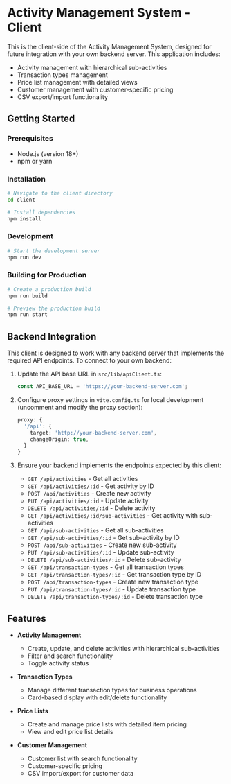 # Activity Management System - Client

This is the client-side of the Activity Management System, designed for future integration with your own backend server. This application includes:

- Activity management with hierarchical sub-activities
- Transaction types management
- Price list management with detailed views
- Customer management with customer-specific pricing
- CSV export/import functionality

## Getting Started

### Prerequisites
- Node.js (version 18+)
- npm or yarn

### Installation

```bash
# Navigate to the client directory
cd client

# Install dependencies
npm install
```

### Development

```bash
# Start the development server
npm run dev
```

### Building for Production

```bash
# Create a production build
npm run build

# Preview the production build
npm run start
```

## Backend Integration

This client is designed to work with any backend server that implements the required API endpoints. To connect to your own backend:

1. Update the API base URL in `src/lib/apiClient.ts`:
   ```typescript
   const API_BASE_URL = 'https://your-backend-server.com';
   ```

2. Configure proxy settings in `vite.config.ts` for local development (uncomment and modify the proxy section):
   ```typescript
   proxy: {
     '/api': {
       target: 'http://your-backend-server.com',
       changeOrigin: true,
     }
   }
   ```

3. Ensure your backend implements the endpoints expected by this client:
   - `GET /api/activities` - Get all activities
   - `GET /api/activities/:id` - Get activity by ID
   - `POST /api/activities` - Create new activity
   - `PUT /api/activities/:id` - Update activity
   - `DELETE /api/activities/:id` - Delete activity
   - `GET /api/activities/:id/sub-activities` - Get activity with sub-activities
   - `GET /api/sub-activities` - Get all sub-activities
   - `GET /api/sub-activities/:id` - Get sub-activity by ID
   - `POST /api/sub-activities` - Create new sub-activity
   - `PUT /api/sub-activities/:id` - Update sub-activity
   - `DELETE /api/sub-activities/:id` - Delete sub-activity
   - `GET /api/transaction-types` - Get all transaction types
   - `GET /api/transaction-types/:id` - Get transaction type by ID
   - `POST /api/transaction-types` - Create new transaction type
   - `PUT /api/transaction-types/:id` - Update transaction type
   - `DELETE /api/transaction-types/:id` - Delete transaction type

## Features

- **Activity Management**
  - Create, update, and delete activities with hierarchical sub-activities
  - Filter and search functionality
  - Toggle activity status

- **Transaction Types**
  - Manage different transaction types for business operations
  - Card-based display with edit/delete functionality

- **Price Lists**
  - Create and manage price lists with detailed item pricing
  - View and edit price list details

- **Customer Management**
  - Customer list with search functionality
  - Customer-specific pricing
  - CSV import/export for customer data